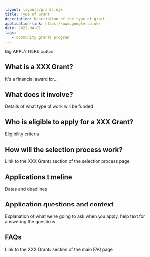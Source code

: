 ```yaml
---
layout: layouts/grants.njk
title: Type of Grant
description: Description of the type of grant
application-link: https://www.google.co.uk/
date: 2022-04-01
tags:
   - community grants program
---
```


Big APPLY HERE button

## What is a XXX Grant?

It's a financial award for...

## What does it involve?

Details of what type of work will be funded

## Who is eligible to apply for a XXX Grant?

Eligibility criteria

## How will the selection process work?

Link to the XXX Grants section of the selection process page

## Applications timeline

Dates and deadlines

## Application questions and context

Explanation of what we're going to ask when you apply, help text for answering the questions

## FAQs

Link to the XXX Grants section of the main FAQ page
